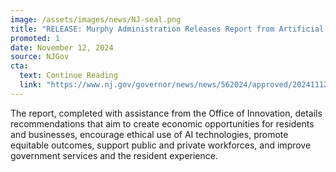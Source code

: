 ```yaml
---
image: /assets/images/news/NJ-seal.png
title: "RELEASE: Murphy Administration Releases Report from Artificial Intelligence Task Force, Furthers Leadership As The Innovation State"
promoted: 1 
date: November 12, 2024
source: NJGov
cta:
  text: Continue Reading
  link: "https://www.nj.gov/governor/news/news/562024/approved/20241112b.shtml"
---
```


The report, completed with assistance from the Office of Innovation, details recommendations that aim to create economic opportunities for residents and businesses, encourage ethical use of AI technologies, promote equitable outcomes, support public and private workforces, and improve government services and the resident experience. 
